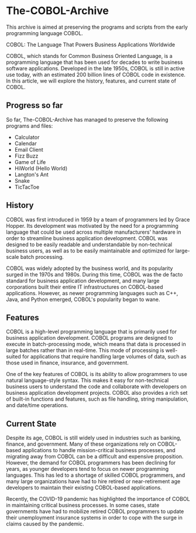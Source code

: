 
# The-COBOL-Archive

This archive is aimed at preserving the programs and scripts from the early programming language COBOL.

COBOL: The Language That Powers Business Applications Worldwide

COBOL, which stands for Common Business Oriented Language, is a programming language that has been used for decades to write business software applications. Developed in the late 1950s, COBOL is still in active use today, with an estimated 200 billion lines of COBOL code in existence. In this article, we will explore the history, features, and current state of COBOL.

## Progress so far

So far, The-COBOL-Archive has managed to preserve the following programs and files:

* Calculator
* Calendar
* Email Client
* Fizz Buzz
* Game of Life
* HiWorld (Hello World)
* Langton's Ant
* Snake
* TicTacToe

## History

COBOL was first introduced in 1959 by a team of programmers led by Grace Hopper. Its development was motivated by the need for a programming language that could be used across multiple manufacturers' hardware in order to streamline business application development. COBOL was designed to be easily readable and understandable by non-technical business users, as well as to be easily maintainable and optimized for large-scale batch processing.

COBOL was widely adopted by the business world, and its popularity surged in the 1970s and 1980s. During this time, COBOL was the de facto standard for business application development, and many large corporations built their entire IT infrastructures on COBOL-based applications. However, as newer programming languages such as C++, Java, and Python emerged, COBOL's popularity began to wane.

## Features

COBOL is a high-level programming language that is primarily used for business application development. COBOL programs are designed to execute in batch-processing mode, which means that data is processed in large batches rather than in real-time. This mode of processing is well-suited for applications that require handling large volumes of data, such as those used in finance, insurance, and government.

One of the key features of COBOL is its ability to allow programmers to use natural language-style syntax. This makes it easy for non-technical business users to understand the code and collaborate with developers on business application development projects. COBOL also provides a rich set of built-in functions and features, such as file handling, string manipulation, and date/time operations.

## Current State

Despite its age, COBOL is still widely used in industries such as banking, finance, and government. Many of these organizations rely on COBOL-based applications to handle mission-critical business processes, and migrating away from COBOL can be a difficult and expensive proposition. However, the demand for COBOL programmers has been declining for years, as younger developers tend to focus on newer programming languages. This has led to a shortage of skilled COBOL programmers, and many large organizations have had to hire retired or near-retirement age developers to maintain their existing COBOL-based applications.

Recently, the COVID-19 pandemic has highlighted the importance of COBOL in maintaining critical business processes. In some cases, state governments have had to mobilize retired COBOL programmers to update their unemployment insurance systems in order to cope with the surge in claims caused by the pandemic.


